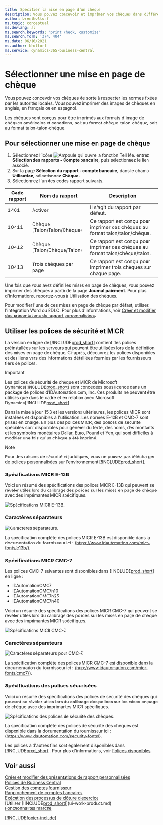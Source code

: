 ```yaml
---
title: Spécifier la mise en page d’un chèque
description: Vous pouvez concevoir et imprimer vos chèques dans différents formats pour respecter des normes définies par vos autorités locales.
author: brentholtorf
ms.topic: conceptual
ms.devlang: al
ms.search.keywords: 'print check, customize'
ms.search.form: '374, 404'
ms.date: 06/16/2021
ms.author: bholtorf
ms.service: dynamics-365-business-central
---
```

# <a name="select-a-check-layout"></a>Sélectionner une mise en page de chèque

Vous pouvez concevoir vos chèques de sorte à respecter les normes fixées par les autorités locales. Vous pouvez imprimer des images de chèques en anglais, en français ou en espagnol.

Les chèques sont conçus pour être imprimés aux formats d'image de chèques américains et canadiens, soit au format chèque-talon-chèque, soit au format talon-talon-chèque.

## <a name="to-select-a-check-layout"></a>Pour sélectionner une mise en page de chèque

1. Sélectionnez l’icône ![Ampoule qui ouvre la fonction Tell Me.](media/ui-search/search_small.png "Dites-moi ce que vous voulez faire") entrez **Sélection des rapports - Compte bancaire**, puis sélectionnez le lien associé.
2. Sur la page **Sélection du rapport - compte bancaire**, dans le champ **Utilisation**, sélectionnez **Chèque**.
3. Sélectionnez l'un des codes rapport suivants.

| Code rapport | Nom du rapport | Description |
| --- | --- | --- |
| 1401 |Activer |Il s'agit du rapport par défaut. |
| 10411 |Chèque (Talon/Talon/Chèque) |Ce rapport est conçu pour imprimer des chèques au format talon/talon/chèque. |
| 10412 |Chèque (Talon/Chèque/Talon) |Ce rapport est conçu pour imprimer des chèques au format talon/chèque/talon. |
| 10413 |Trois chèques par page |Ce rapport est conçu pour imprimer trois chèques sur chaque page. |

Une fois que vous avez défini les mises en page de chèques, vous pouvez imprimer des chèques à partir de la page **Journal paiement**. Pour plus d'informations, reportez-vous à [Utilisation des chèques](payables-how-work-checks.md).

Pour modifier l'une de ces mises en page de chèque par défaut, utilisez l'intégration Word ou RDLC. Pour plus d'informations, voir [Créer et modifier des présentations de rapport personnalisées](ui-how-create-custom-report-layout.md).

## <a name="use-micr-and-security-fonts"></a>Utiliser les polices de sécurité et MICR
La version en ligne de [!INCLUDE[prod_short](includes/prod_short.md)] contient des polices préinstallées sur les serveurs qui peuvent être utilisées lors de la définition des mises en page de chèque. Ci-après, découvrez les polices disponibles et des liens vers des informations détaillées fournies par les fournisseurs tiers de polices.

> [!Important]
> Les polices de sécurité de chèque et MICR de Microsoft Dynamics[!INCLUDE[prod_short](includes/prod_short.md)] sont concédées sous licence dans un package de polices d'IDAutomation.com, Inc. Ces produits ne peuvent être utilisés que dans le cadre et en relation avec Microsoft Dynamics[!INCLUDE[prod_short](includes/prod_short.md)].

Dans la mise à jour 15.3 et les versions ultérieures, les polices MICR sont installées et disponibles à l'utilisation. Les normes E-13B et CMC-7 sont prises en charge. En plus des polices MICR, des polices de sécurité spéciales sont disponibles pour générer du texte, des noms, des montants et les symboles monétaires Dollar, Euro, Pound et Yen, qui sont difficiles à modifier une fois qu'un chèque a été imprimé.

> [!NOTE]
> Pour des raisons de sécurité et juridiques, vous ne pouvez pas télécharger de polices personnalisées sur l'environnement [!INCLUDE[prod_short](includes/prod_short.md)].

### <a name="micr-e-13b-specifications"></a>Spécifications MICR E-13B

Voici un résumé des spécifications des polices MICR E-13B qui peuvent se révéler utiles lors du calibrage des polices sur les mises en page de chèque avec des imprimantes MICR spécifiques.

![Spécifications MICR E-13B.](media/font_MICR_E-13B_Specifications.png "Spécifications MICR E-13B")

### <a name="delimiter-characters"></a>Caractères séparateurs

![Caractères séparateurs.](media/font-micr-letters.png "Caractères séparateurs")

La spécification complète des polices MICR E-13B est disponible dans la documentation du fournisseur ici : (https://www.idautomation.com/micr-fonts/e13b/).

### <a name="micr-cmc-7-specifications"></a>Spécifications MICR CMC-7

Les polices CMC-7 suivantes sont disponibles dans [!INCLUDE[prod_short](includes/prod_short.md)] en ligne :

- IDAutomationCMC7
- IDAutomationCMC7n10
- IDAutomationCMC7n25
- IDAutomationCMC7n40

Voici un résumé des spécifications des polices MICR CMC-7 qui peuvent se révéler utiles lors du calibrage des polices sur les mises en page de chèque avec des imprimantes MICR spécifiques.

![Spécifications MICR CMC-7.](media/font_MICR_CMC-7_Specifications.png "Spécifications MICR CMC-7")

### <a name="delimiter-characters-1"></a>Caractères séparateurs

![Caractères séparateurs pour CMC-7.](media/font-cmc7-letters.png "Caractères séparateurs pour CMC-7")

La spécification complète des polices MICR CMC-7 est disponible dans la documentation du fournisseur ici : (http://www.idautomation.com/micr-fonts/cmc7/).

### <a name="secure-font-specifications"></a>Spécifications des polices sécurisées

Voici un résumé des spécifications des polices de sécurité des chèques qui peuvent se révéler utiles lors du calibrage des polices sur les mises en page de chèque avec des imprimantes MICR spécifiques.

![Spécifications des polices de sécurité des chèques.](media/font_check-security-font_Specifications.png "Spécifications des polices de sécurité des chèques")

La spécification complète des polices de sécurité des chèques est disponible dans la documentation du fournisseur ici : (https://www.idautomation.com/security-fonts/).

Les polices à d'autres fins sont également disponibles dans [!INCLUDE[prod_short](includes/prod_short.md)]. Pour plus d'informations, voir [Polices disponibles](ui-fonts.md)

## <a name="see-also"></a>Voir aussi

[Créer et modifier des présentations de rapport personnalisées](ui-how-create-custom-report-layout.md)  
[Polices de Business Central](ui-fonts.md)  
[Gestion des comptes fournisseur](payables-manage-payables.md)  
[Rapprochement de comptes bancaires](bank-manage-bank-accounts.md)   
[Exécution des processus de clôture d'exercice](year-how-complete-period-end-processes.md)  
[Utiliser [!INCLUDE[prod_short](includes/prod_short.md)]](ui-work-product.md)  
[Fonctionnalités marché](ui-across-business-areas.md)


[!INCLUDE[footer-include](includes/footer-banner.md)]
